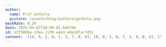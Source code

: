 ```yaml
---
author:
  name: Prof Gotkola
  picture: /assets/blog/authors/gotkola.png
maskRate: 0.29
date: 2025-04-07T20:00:01.646786
id: e3f986ba-13ea-11f0-a443-e9a16facfd51
content: '[[4, 9, 2, 8, 1, 3, 7, 0, 6], [0, 0, 1, 6, 7, 5, 9, 0, 4], [5, 0, 7, 4, 2, 9, 1, 3, 8], [9, 2, 5, 3, 4, 1, 8, 0, 0], [7, 4, 3, 9, 0, 6, 2, 0, 5], [1, 8, 0, 7, 5, 2, 4, 0, 3], [6, 7, 9, 0, 0, 8, 0, 0, 2], [3, 0, 4, 2, 0, 0, 6, 8, 1], [2, 0, 0, 0, 6, 0, 3, 0, 9]]'
---
```

